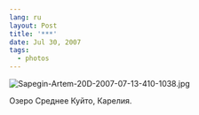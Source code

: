```yaml
---
lang: ru
layout: Post
title: '***'
date: Jul 30, 2007
tags:
  - photos
---
```


![Sapegin-Artem-20D-2007-07-13-410-1038.jpg](photo://536)

Озеро Среднее Куйто, Карелия.
